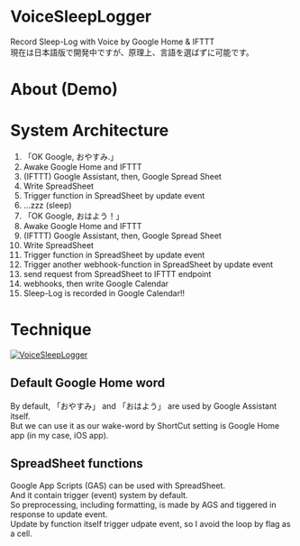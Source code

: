 # VoiceSleepLogger
Record Sleep-Log with Voice by Google Home &amp; IFTTT  
現在は日本語版で開発中ですが、原理上、言語を選ばずに可能です。  

# About (Demo)

# System Architecture
1. 「OK Google, おやすみ.」  
2. Awake Google Home and IFTTT
3. (IFTTT) Google Assistant, then, Google Spread Sheet
4. Write SpreadSheet
5. Trigger function in SpreadSheet by update event
6. ...zzz (sleep)
7. 「OK Google, おはよう！」  
8. Awake Google Home and IFTTT
9. (IFTTT) Google Assistant, then, Google Spread Sheet
10. Write SpreadSheet
11. Trigger function in SpreadSheet by update event
12. Trigger another webhook-function in SpreadSheet by update event
13. send request from SpreadSheet to IFTTT endpoint
14. webhooks, then write Google Calendar
15. Sleep-Log is recorded in Google Calendar!!

# Technique
[![VoiceSleepLogger](http://img.youtube.com/vi/zIuK77xYAjw/0.jpg)](http://www.youtube.com/watch?v=zIuK77xYAjw "VoiceSleepLogger")
## Default Google Home word
By default, 「おやすみ」 and 「おはよう」 are used by Google Assistant itself.  
But we can use it as our wake-word by ShortCut setting is Google Home app (in my case, iOS app).  
## SpreadSheet functions
Google App Scripts (GAS) can be used with SpreadSheet.  
And it contain trigger (event) system by default.  
So preprocessing, including formatting, is made by AGS and tiggered in response to update event.  
Update by function itself trigger udpate event, so I avoid the loop by flag as a cell.  
